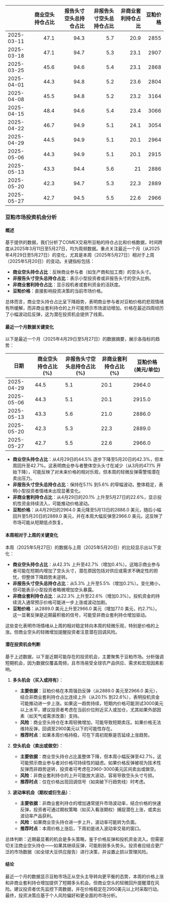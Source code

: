 |            |   商业空头持仓占比 |   报告头寸空头总持仓占比 |   非报告头寸空头总持仓占比 |   非商业套利持仓占比 |   豆粕价格 |
|:-----------|-------------------:|-------------------------:|---------------------------:|---------------------:|-----------:|
| 2025-03-11 |               47.1 |                     94.3 |                        5.7 |                 20.9 |       2855 |
| 2025-03-18 |               47.1 |                     94.7 |                        5.3 |                 23.1 |       2907 |
| 2025-03-25 |               45.6 |                     94.6 |                        5.4 |                 23.1 |       2868 |
| 2025-04-01 |               44.3 |                     94.8 |                        5.2 |                 23.6 |       2804 |
| 2025-04-08 |               45.5 |                     94.8 |                        5.2 |                 23.2 |       3164 |
| 2025-04-15 |               48.4 |                     94.6 |                        5.4 |                 23.4 |       3066 |
| 2025-04-22 |               46.7 |                     94.9 |                        5.1 |                 24.1 |       3054 |
| 2025-04-29 |               44.5 |                     94.9 |                        5.1 |                 20.1 |       2964 |
| 2025-05-06 |               44.3 |                     94.9 |                        5.1 |                 20.1 |       2915 |
| 2025-05-13 |               43.3 |                     94.4 |                        5.6 |                 21   |       2886 |
| 2025-05-20 |               42.3 |                     94.7 |                        5.3 |                 22.3 |       2889 |
| 2025-05-27 |               42.7 |                     94.5 |                        5.5 |                 22.6 |       2966 |

### 豆粕市场投资机会分析

#### 概述
基于提供的数据，我们分析了COMEX交易所豆粕的持仓占比和价格数据，时间跨度从2025年3月11日至5月27日，均为周频数据。重点关注最近一个月（从2025年4月29日至5月27日）的变化，尤其是本周（2025年5月27日）相对于上周（2025年5月20日）的变动。关键指标包括：
- **商业空头持仓占比**：反映商业参与者（如生产商和加工商）的空头头寸。
- **非报告头寸空头总持仓占比**：表示小型投资者或非报告头寸的空头比例。
- **非商业套利持仓占比**：显示投机者或套利资金的活跃度。
- **豆粕价格**：直接影响投资决策的当前市场价格。

总体而言，商业空头持仓占比呈下降趋势，表明商业参与者对豆粕价格的悲观情绪有所缓解，而非商业套利持仓的上升可能预示市场波动增加。价格在最近四周经历了小幅波动后反弹，这为潜在投资机会提供了线索。

#### 最近一个月数据关键变化
以下是最近一个月（2025年4月29日至5月27日）的数据摘要，展示各指标的趋势：

| 日期       | 商业空头持仓占比 (%) | 非报告头寸空头总持仓占比 (%) | 非商业套利持仓占比 (%) | 豆粕价格 (美元/单位) |
|------------|-----------------------|-----------------------------|------------------------|-----------------------|
| 2025-04-29 | 44.5                 | 5.1                         | 20.1                  | 2964.0               |
| 2025-05-06 | 44.3                 | 5.1                         | 20.1                  | 2915.0               |
| 2025-05-13 | 43.3                 | 5.6                         | 21.0                  | 2886.0               |
| 2025-05-20 | 42.3                 | 5.3                         | 22.3                  | 2889.0               |
| 2025-05-27 | 42.7                 | 5.5                         | 22.6                  | 2966.0               |

- **商业空头持仓占比**：从4月29日的44.5% 逐步下降至5月20日的42.3%，但本周回升至42.7%。这表明商业参与者整体空头头寸在减少（从3月的47.1% 开始下降），可能反映了对未来价格的相对乐观，但本周的轻微反弹需警惕潜在卖出压力。
- **非报告头寸空头总持仓占比**：保持在5.1% 到5.6% 的窄幅波动，整体稳定，表明小型投资者情绪未出现显著变化。
- **非商业套利持仓占比**：从4月29日的20.1% 上升至5月27日的22.6%，显示投机性资金持续流入，可能推动价格波动。
- **豆粕价格**：从4月29日的2964.0 美元降至5月13日的2886.0 美元，随后小幅回升至5月20日的2889.0 美元，并在本周大幅反弹至2966.0 美元。这反映了市场可能从短期低点恢复。

#### 本周相对于上周的关键变化
本周（2025年5月27日）的数据与上周（2025年5月20日）的比较显示出以下变化：
- **商业空头持仓占比**：从42.3% 上升至42.7%（增加0.4%）。这暗示商业参与者可能在短期内增加了空头头寸，潜在原因包括对供应或需求不确定性的担忧，但整体下降趋势未逆转。
- **非报告头寸空头总持仓占比**：从5.3% 上升至5.5%（增加0.2%）。变化微小，但可能表示小型投资者略微增加空头暴露。
- **非商业套利持仓占比**：从22.3% 上升至22.6%（增加0.3%）。投机资金的持续流入通常预示价格可能进一步上涨或波动加剧。
- **豆粕价格**：从2889.0 美元上升至2966.0 美元（增加77.0 美元，约2.7%）。这一显著反弹是近期最积极的信号，可能受非商业套利持仓增加驱动。

这些变化表明市场情绪从上周的相对稳定转向本周的轻微乐观，特别是价格的上涨。但商业空头的轻微增加提醒投资者注意潜在回调风险。

#### 潜在投资机会判断
基于上述数据，以下是近期可能存在的投资机会，主要聚焦于豆粕市场。分析强调短期机会，因为数据仅覆盖周频，且市场易受全球农产品供应、需求和宏观因素影响。

1. **多头机会（买入或持有）**：
   - **主要依据**：豆粕价格在本周强劲反弹（从2889.0 美元至2966.0 美元），结合非商业套利持仓占比连续上升（从20.1% 到22.6%），表明投机资金可能推动进一步上涨。如果这一趋势持续，短期内价格可能测试3000美元以上水平，建议投资者考虑在当前价位附近买入或加仓，尤其如果外部因素（如天气或需求改善）支持。
   - **风险**：商业空头持仓在本周轻微增加，可能导致短期卖压。如果价格无法维持反弹，回调至2900美元以下的可能性存在。
   - **推荐时点**：如果本周价格持稳，可在下周初观察是否延续上涨趋势。

2. **空头机会（卖出或做空）**：
   - **主要依据**：商业空头持仓占比虽整体下降，但本周小幅反弹至42.7%，这可能预示商业参与者对价格可持续性的疑虑。如果价格反弹被视为技术性反弹而非趋势逆转，投资者可考虑在2960-3000美元区间卖出或做空。
   - **风险**：非商业套利持仓的上升可能放大波动，容易导致空头头寸亏损。
   - **推荐时点**：仅在价格出现回调信号（如突破下行趋势线）时考虑。

3. **波动率机会（期权或衍生品）**：
   - **主要依据**：非商业套利持仓的增加通常提升市场波动率，结合价格的快速反弹，投资者可通过期权策略（如买入看涨期权）捕捉潜在上涨，或卖出波动率产品获利。
   - **风险**：如果商业空头持仓进一步上升，波动率可能转为负面。
   - **推荐时点**：本周价格上涨后，下周初是进入波动率交易的窗口。

总体判断：近期最显著的机会是多头策略，鉴于价格反弹和投机资金流入。但需密切关注商业空头持仓——如果其继续反弹，可能削弱多头势头。投资者应结合更广泛的市场数据（如全球大豆供应报告）进行决策，并设置止损以管理风险。

#### 结论
最近一个月的数据显示豆粕市场正从空头主导转向更平衡的态势，本周的价格上涨和非商业套利持仓增加提供了短期多头机会。但商业空头的轻微回升提醒潜在风险。建议投资者优先监控下周数据，并在价格稳定在2950美元以上时采取行动。最终，投资决策应基于个人风险偏好和更全面的市场分析。